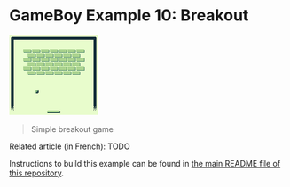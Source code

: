 # GameBoy Example 10: Breakout

![Breakout Screenshot](breakout_screenshot.gif)

> Simple breakout game

Related article (in French): TODO

Instructions to build this example can be found in [the main README file of this repository](https://github.com/flozz/gameboy-examples/#compiling-examples).
